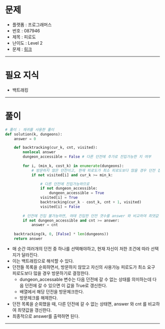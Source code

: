 # 문제
- 플랫폼 : 프로그래머스
- 번호 : 087946
- 제목 : 피로도
- 난이도 : Level 2
- 문제 : <a href="https://school.programmers.co.kr/learn/courses/30/lessons/87946" target="_blank">링크</a>

---

# 필요 지식
- 백트래킹

---

# 풀이
```python
# 풀이 : 재귀를 사용한 풀이
def solution(k, dungeons):
    answer = 0

    def backtracking(cur_k, cnt, visited):
        nonlocal answer
        dungeon_accessible = False # 다른 던전에 추가로 진입가능한 지 여부
        
        for i, (min_k, cost_k) in enumerate(dungeons):
            # 방문하지 않은 던전이고, 현재 피로도가 최소 피로도보다 많을 경우 던전 접근 가능
            if not visited[i] and cur_k >= min_k:

                # 다른 던전에 진입가능하므로
                if not dungeon_accessible:
                    dungeon_accessible = True
                visited[i] = True
                backtracking(cur_k - cost_k, cnt + 1, visited)
                visited[i] = False
                
        # 던전에 진입 불가능하면, 여태 진입한 던전 갯수를 answer 와 비교하여 최댓값 갱신
        if not dungeon_accessible and cnt >= answer:
            answer = cnt
            
    backtracking(k, 0, [False] * len(dungeons))
    return answer
```
- 매 순간 여러개의 던전 중 하나를 선택해야하고, 현재 자신이 처한 조건에 따라 선택지가 달라진다.
- 이는 백트래킹으로 해석할 수 있다.
- 던전들 목록을 순회하면서, 방문하지 않았고 자신의 사용가능 피로도가 최소 요구 피로도보다 많을 경우 방문하기로 결정한다.
  - dungeon_accessable 변수는 다음 던전에 갈 수 없는 상태를 의미하는데 다음 던전에 갈 수 있으면 이 값을 True로 갱신한다.
  - 배열에서 해당 던전을 방문체크한다.
  - 방문체크를 해제한다.
- 던전 목록을 순회했을 때, 다른 던전에 갈 수 없는 상태면, answer 와 cnt 를 비교하여 최댓값을 갱신한다.
- 최종적으로 answer를 출력하면 된다.

---
